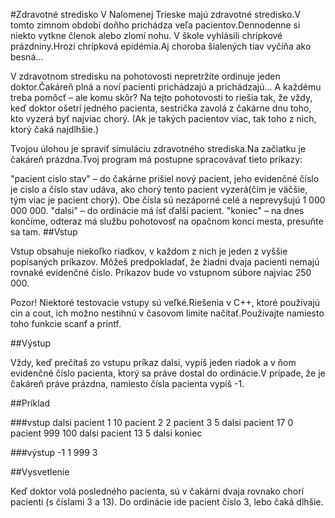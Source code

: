 ﻿#Zdravotné stredisko
V Nalomenej Trieske majú zdravotné stredisko.V tomto zimnom období doňho prichádza veľa pacientov.Dennodenne si niekto vytkne členok alebo zlomí nohu. V škole vyhlásili chrípkové prázdniny.Hrozí chrípková epidémia.Aj choroba šialených tiav vyčíňa ako besná...

V zdravotnom stredisku na pohotovosti nepretržite ordinuje jeden doktor.Čakáreň plná a noví pacienti prichádzajú a prichádzajú... A každému treba pomôcť – ale komu skôr? Na tejto pohotovosti to riešia tak, že vždy, keď doktor ošetrí jedného pacienta, sestrička zavolá z čakárne dnu toho, kto vyzerá byť najviac chorý. (Ak je takých pacientov viac, tak toho z nich, ktorý čaká najdlhšie.)

Tvojou úlohou je spraviť simuláciu zdravotného strediska.Na začiatku je čakáreň prázdna.Tvoj program má postupne spracovávať tieto príkazy:

"pacient cislo stav" – do čakárne prišiel nový pacient, jeho evidenčné číslo je cislo a číslo stav udáva, ako chorý tento pacient vyzerá(čím je väčšie, tým viac je pacient chorý). Obe čísla sú nezáporné celé a neprevyšujú 1 000 000 000.
"dalsi" – do ordinácie má ísť ďalší pacient.
"koniec" – na dnes končíme, odteraz má službu pohotovosť na opačnom konci mesta, presuňte sa tam.
##Vstup

Vstup obsahuje niekoľko riadkov, v každom z nich je jeden z vyššie popísaných príkazov. Môžeš predpokladať, že žiadni dvaja pacienti nemajú rovnaké evidenčné číslo. Príkazov bude vo vstupnom súbore najviac 250 000.

Pozor! Niektoré testovacie vstupy sú veľké.Riešenia v C++, ktoré používajú cin a cout, ich možno nestihnú v časovom limite načítať.Používajte namiesto toho funkcie scanf a printf.

##Výstup

Vždy, keď prečítaš zo vstupu príkaz dalsi, vypíš jeden riadok a v ňom evidenčné číslo pacienta, ktorý sa práve dostal do ordinácie.V prípade, že je čakáreň práve prázdna, namiesto čísla pacienta vypíš -1.

##Príklad

###vstup
dalsi
pacient 1 10
pacient 2 2
pacient 3 5
dalsi
pacient 17 0
pacient 999 100
dalsi
pacient 13 5
dalsi
koniec

###výstup
-1
1
999
3

##Vysvetlenie

Keď doktor volá posledného pacienta, sú v čakárni dvaja rovnako chorí pacienti (s číslami 3 a 13). Do ordinácie ide pacient číslo 3, lebo čaká dlhšie.